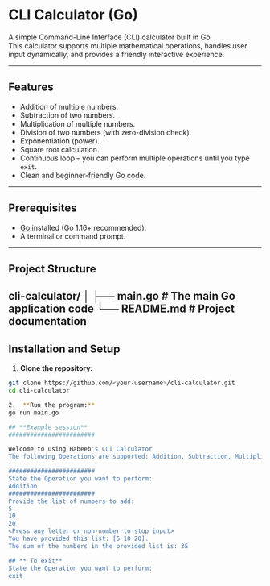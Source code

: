 # CLI Calculator (Go)

A simple Command-Line Interface (CLI) calculator built in Go.  
This calculator supports multiple mathematical operations, handles user input dynamically, and provides a friendly interactive experience.

---

## **Features**

- Addition of multiple numbers.
- Subtraction of two numbers.
- Multiplication of multiple numbers.
- Division of two numbers (with zero-division check).
- Exponentiation (power).
- Square root calculation.
- Continuous loop – you can perform multiple operations until you type `exit`.
- Clean and beginner-friendly Go code.

---

## **Prerequisites**

- [Go](https://go.dev/dl/) installed (Go 1.16+ recommended).
- A terminal or command prompt.

---

## **Project Structure**
cli-calculator/
│
├── main.go     # The main Go application code
└── README.md   # Project documentation
---

## **Installation and Setup**

1. **Clone the repository:**

```bash
git clone https://github.com/<your-username>/cli-calculator.git
cd cli-calculator

2.	**Run the program:**
go run main.go

## **Example session**
########################

Welcome to using Habeeb's CLI Calculator
The following Operations are supported: Addition, Subtraction, Multiplication, Division, Exponentiation and Squareroot

########################
State the Operation you want to perform:
Addition
########################
Provide the list of numbers to add:
5
10
20
<Press any letter or non-number to stop input>
You have provided this list: [5 10 20].
The sum of the numbers in the provided list is: 35

## ** To exit**
State the Operation you want to perform:
exit

